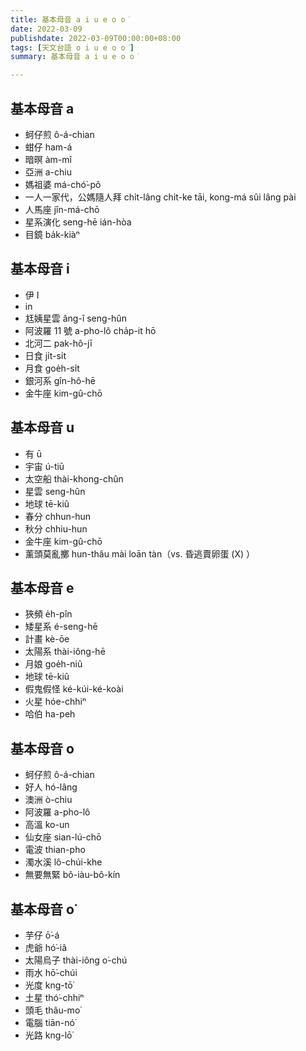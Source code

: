 ```yaml
---
title: 基本母音 a i u e o o͘
date: 2022-03-09
publishdate: 2022-03-09T00:00:00+08:00
tags: [天文台語 o i u e o o͘]
summary: 基本母音 a i u e o o͘

---
```


## 基本母音 a
- 蚵仔煎 ô-á-chian
- 蚶仔 ham-á
- 暗暝 àm-mî
- 亞洲 a-chiu
- 媽祖婆 má-chó͘-pô
- 一人一家代，公媽隨人拜 chi̍t-lâng chi̍t-ke tāi, kong-má sûi lâng pài
- 人馬座 jîn-má-chō
- 星系演化 seng-hē ián-hòa
- 目鏡 ba̍k-kiàⁿ

## 基本母音 i
- 伊 I
- in
- 尪姨星雲 âng-î seng-hûn
- 阿波羅 11 號 a-pho-lô cha̍p-it hō
- 北河二 pak-hô-jī
- 日食 ji̍t-si̍t
- 月食 goe̍h-si̍t
- 銀河系 gîn-hô-hē
- 金牛座 kim-gû-chō

## 基本母音 u
- 有 ū
- 宇宙 ú-tiū
- 太空船 thài-khong-chûn
- 星雲 seng-hûn
- 地球 tē-kiû
- 春分 chhun-hun
- 秋分 chhiu-hun
- 金牛座 kim-gû-chō
- 薰頭莫亂擲 hun-thâu mài loān tàn（vs. 昏逃賣卵蛋 (X) ）

## 基本母音 e
- 狹頻 e̍h-pîn
- 矮星系 é-seng-hē
- 計畫 kè-ōe
- 太陽系 thài-iông-hē
- 月娘 goe̍h-niû
- 地球 tē-kiû
- 假鬼假怪 ké-kúi-ké-koài
- 火星 hóe-chhiⁿ
- 哈伯 ha-peh

## 基本母音 o
- 蚵仔煎 ô-á-chian
- 好人 hó-lâng
- 澳洲 ò-chiu
- 阿波羅 a-pho-lô
- 高溫 ko-un
- 仙女座 sian-lú-chō
- 電波 thian-pho
- 濁水溪 lô-chúi-khe
- 無要無緊 bô-iàu-bô-kín

## 基本母音 o͘
- 芋仔 ō͘-á
- 虎爺 hó͘-iâ
- 太陽烏子 thài-iông o͘-chú
- 雨水 hō͘-chúi
- 光度 kng-tō͘
- 土星 thó͘-chhiⁿ
- 頭毛 thâu-mo͘
- 電腦 tiān-nó͘
- 光路 kng-lō͘
